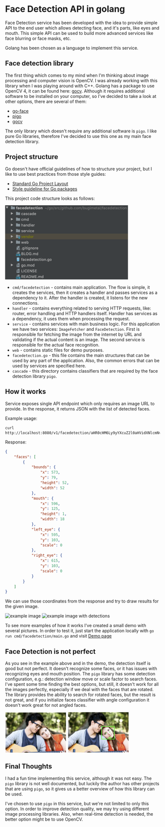 Face Detection API in golang
=====

Face Detection service has been developed with the idea to provide simple API to the end user which allows detecting face, and it's parts, like eyes and mouth.
This simple API can be used to build more advanced services like face blurring or face masks, etc.

Golang has been chosen as a language to implement this service.

## Face detection library

The first thing which comes to my mind when I'm thinking about image processing and computer vision is OpenCV. 
I was already working with this library when I was playing around with C++. Golang has a package to use OpenCV 4, it can be found here: [gocv](https://github.com/hybridgroup/gocv).
Although it requires additional software to be installed on your computer, so I've decided to take a look at other options, there are several of them:

* [go-face](https://github.com/Kagami/go-face)
* [pigo](https://github.com/esimov/pigo)
* [gocv](https://github.com/hybridgroup/gocv)

The only library which doesn't require any additional software is `pigo`. I like pure Go libraries, therefore I've decided to use this one as my main face detection library.

## Project structure

Go doesn't have official guidelines of how to structure your project, but I like to use best practices from those style guides:

* [Standard Go Project Layout](https://github.com/golang-standards/project-layout)
* [Style guideline for Go packages](https://rakyll.org/style-packages/)

This project code structure looks as follows:

<img src="web/blog/project_layout.png" width="400px" />

* `cmd/facedetection` - contains main application. 
The flow is simple, it creates the services, then it creates a handler and passes services as a dependency to it. After the handler is created, it listens for the new connections.
* `handler` - contains everything related to serving HTTP requests, like: router, error handling and HTTP handlers itself.
Handler has services as a dependency, it uses them when processing the request. 
* `service` - contains services with main business logic. For this application we have two services: `ImageFetcher` and `FaceDetection`. 
First is responsible for fetching the image from the internet by URL and validating if the actual content is an image. The second service is responsible for the actual face recognition. 
* `web` - contains static files for demo purposes.
* `facedetection.go` - this file contains the main structures that can be used by any part of the application. Also, the common errors that can be used by services are specified here.
* `cascade` - this directory contains classifiers that are required by the face detection library `pigo`.

## How it works

Service exposes single API endpoint which only requires an image URL to provide. In the response, it returns JSON with the list of detected faces.

Example usage:
```
curl http://localhost:8080/v1/facedetection/aHR0cHM6Ly9yYXcuZ2l0aHVidXNlcmNvbnRlbnQuY29tL2VzaW1vdi9waWdvL21hc3Rlci90ZXN0ZGF0YS9zYW1wbGUuanBn
```
Response:
```json
{
    "faces": [
        {
            "bounds": {
                "x": 573,
                "y": 79,
                "height": 52,
                "width": 52
            },
            "mouth": {
                "x": 596,
                "y": 125,
                "height": 1,
                "width": 18
            },
            "left_eye": {
                "x": 595,
                "y": 103,
                "scale": 0
            },
            "right_eye": {
                "x": 615,
                "y": 103,
                "scale": 0
            }
        }
    ]
}
```

We can use those coordinates from the response and try to draw results for the given image.

<img src="web/blog/example_image.png" width="400px" alt="example image" />
<img src="web/blog/example_image_with_detections.png" width="400px" alt="example image with detections" />

To see more examples of how it works I've created a small demo with several pictures.
In order to test it, just start the application locally with `go run cmd/facedetection/main.go` and visit [Demo page](http://localhost:8080/web/demo.html)

## Face Detection is not perfect

As you see in the example above and in the demo, the detection itself is good but not perfect. It doesn't recognize some faces, or it has issues with recognizing eyes and mouth position.
The `pigo` library has some detection configuration, e.g.: detection window move or scale factor to search faces. 
I've spent some time finding the best options, but still, it doesn't work for all the images perfectly, especially if we deal with the faces that are rotated.
The library provides the ability to search for rotated faces, but the result is not great, and if you initialize faces classifier with angle configuration it doesn't work great for not angled faces.

<img src="web/blog/example_angle.png" width="200px" />
<img src="web/blog/example_angle_with_detections.png" width="200px" />

## Final Thoughts

I had a fun time implementing this service, although it was not easy. 
The `pigo` library is not well documented, but luckily the author has other projects that are using `pigo`, so it gives us a better overview of how this library can be used.

I've chosen to use `pigo` in this service, but we're not limited to only this option. In order to improve detection quality, we may try using different image processing libraries.
Also, when real-time detection is needed, the better option might be to use OpenCV.
